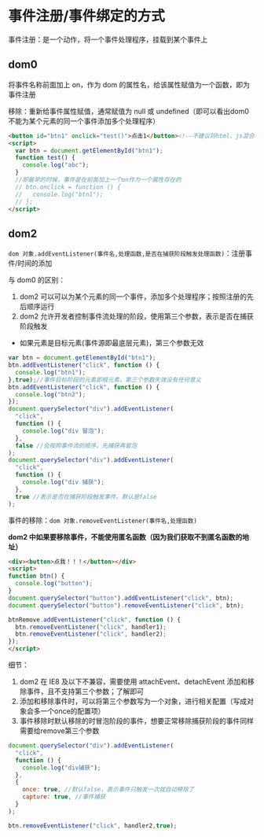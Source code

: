 # 事件注册/事件绑定的方式

事件注册：是一个动作，将一个事件处理程序，挂载到某个事件上

## dom0

将事件名称前面加上 on，作为 dom 的属性名，给该属性赋值为一个函数，即为事件注册

移除：重新给事件属性赋值，通常赋值为 null 或 undefined（即可以看出dom0不能为某个元素的同一个事件添加多个处理程序）

```html
<button id="btn1" onclick="test()">点击1</button><!--不建议将html、js混合-->
<script>
  var btn = document.getElementById("btn1");
  function test() {
    console.log("abc");
  }
  //即最早的时候，事件是在前面加上一个on作为一个属性存在的
  // btn.onclick = function () {
  //   console.log("btn1");
  // };
</script>
```

## dom2

```dom 对象.addEventListener(事件名,处理函数,是否在捕获阶段触发处理函数)```：注册事件/时间的添加

与 dom0 的区别：
1. dom2 可以可以为某个元素的同一个事件，添加多个处理程序；按照注册的先后顺序运行
2. dom2 允许开发者控制事件流处理的阶段，使用第三个参数，表示是否在捕获阶段触发
  - 如果元素是目标元素(事件源即最底层元素)，第三个参数无效
```js
var btn = document.getElementById("btn1");
btn.addEventListener("click", function () {
  console.log("btn1");
},true);//事件目标阶段的元素即根元素，第三个参数失效没有任何意义
btn.addEventListener("click", function () {
  console.log("btn2");
});
document.querySelector("div").addEventListener(
  "click",
  function () {
    console.log("div 冒泡");
  },
  false //会按照事件流的顺序，先捕获再冒泡
);
document.querySelector("div").addEventListener(
  "click",
  function () {
    console.log("div 捕获");
  },
  true //表示是否在捕获阶段触发事件。默认是false
);
```

事件的移除：```dom 对象.removeEventListener(事件名,处理函数)```

**dom2 中如果要移除事件，不能使用匿名函数（因为我们获取不到匿名函数的地址）**

```html
<div><button>点我！！！</button></div>
<script>
function btn() {
  console.log("button");
}
document.querySelector("button").addEventListener("click", btn);
document.querySelector("button").removeEventListener("click", btn);

btnRemove.addEventListener("click", function () {
  btn.removeEventListener("click", handler1);
  btn.removeEventListener("click", handler2);
});
</script>
```

细节：
1. dom2 在 IE8 及以下不兼容，需要使用 attachEvent、detachEvent 添加和移除事件，且不支持第三个参数；了解即可
2. 添加和移除事件时，可以将第三个参数写为一个对象，进行相关配置（写成对象会多一个once的配置项）
3. 事件移除时默认移除的时冒泡阶段的事件，想要正常移除捕获阶段的事件同样需要给remove第三个参数

```js
document.querySelector("div").addEventListener(
  "click",
  function () {
    console.log("div捕获");
  },
  {
    once: true, //默认false，表示事件只触发一次就自动移除了
    capture: true, //事件捕获
  }
);

btn.removeEventListener("click", handler2,true);
```
